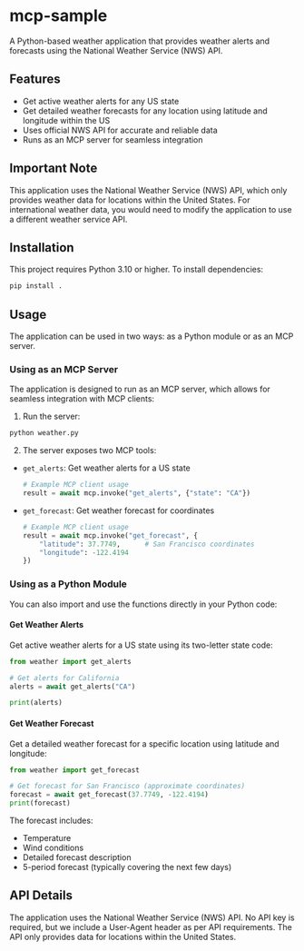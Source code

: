 # mcp-sample

A Python-based weather application that provides weather alerts and forecasts using the National Weather Service (NWS) API.

## Features

- Get active weather alerts for any US state
- Get detailed weather forecasts for any location using latitude and longitude within the US
- Uses official NWS API for accurate and reliable data
- Runs as an MCP server for seamless integration

## Important Note

This application uses the National Weather Service (NWS) API, which only provides weather data for locations within the United States. For international weather data, you would need to modify the application to use a different weather service API.

## Installation

This project requires Python 3.10 or higher. To install dependencies:

```bash
pip install .
```

## Usage

The application can be used in two ways: as a Python module or as an MCP server.

### Using as an MCP Server

The application is designed to run as an MCP server, which allows for seamless integration with MCP clients:

1. Run the server:
```bash
python weather.py
```

2. The server exposes two MCP tools:

- `get_alerts`: Get weather alerts for a US state
  ```python
  # Example MCP client usage
  result = await mcp.invoke("get_alerts", {"state": "CA"})
  ```

- `get_forecast`: Get weather forecast for coordinates
  ```python
  # Example MCP client usage
  result = await mcp.invoke("get_forecast", {
      "latitude": 37.7749,      # San Francisco coordinates
      "longitude": -122.4194
  })
  ```

### Using as a Python Module

You can also import and use the functions directly in your Python code:

#### Get Weather Alerts

Get active weather alerts for a US state using its two-letter state code:

```python
from weather import get_alerts

# Get alerts for California
alerts = await get_alerts("CA")

print(alerts)
```

#### Get Weather Forecast

Get a detailed weather forecast for a specific location using latitude and longitude:

```python
from weather import get_forecast

# Get forecast for San Francisco (approximate coordinates)
forecast = await get_forecast(37.7749, -122.4194)
print(forecast)
```

The forecast includes:
- Temperature
- Wind conditions
- Detailed forecast description
- 5-period forecast (typically covering the next few days)

## API Details

The application uses the National Weather Service (NWS) API. No API key is required, but we include a User-Agent header as per API requirements. The API only provides data for locations within the United States.
